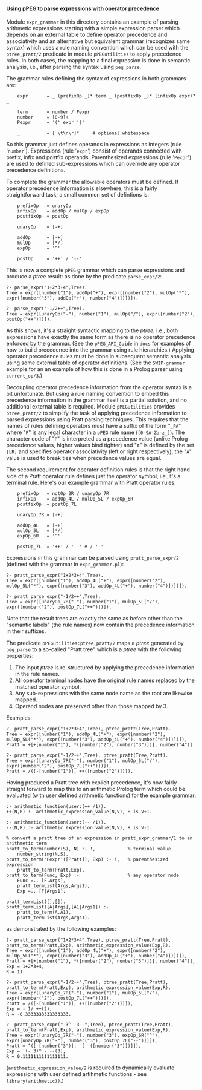 #### Using pPEG to parse expressions with operator precedence

Module `expr_grammar` in this directory contains an example of parsing arithmetic expressions starting with a simple expression parser which depends on an external table to define operator precedence and associativity and an alternative but equivalent grammar (recognizes same syntax) which uses a rule naming convention which can be used with the `ptree_pratt/2` predicate in module `pPEGutilities` to apply precedence rules. In both cases, the mapping to a final expression is done in semantic analysis, i.e., after parsing the syntax using `peg_parse`.

The grammar rules defining the syntax of expressions in both grammars are:
```
	expr       = _ (prefixOp _)* term _ (postfixOp _)* (infixOp expr)? _

	term       = number / Pexpr
	number     = [0-9]+
	Pexpr      = '(' expr ')'

	_          = [ \t\n\r]*     # optional whitespace
```
So this grammar just defines operands in expressions as integers (rule '`number`'). Expressions (rule '`expr`') consist of operands connected with prefix, infix and postfix operands. Parenthesized expressions (rule '`Pexpr`') are used to defined sub-expressions which can override any operator precedence definitions.

To complete the grammar the allowable operators must be defined. If operator precedence information is elsewhere, this is a fairly straightforward task; a small common set of defintions is:
```
	prefixOp   = unaryOp
	infixOp    = addOp / mulOp / expOp
	postfixOp  = postOp
  
	unaryOp    = [-+]
  
	addOp      = [-+]
	mulOp      = [*/]
	expOp      = '^'
  
	postOp     = '++' / '--'
```
This is now a complete `pPEG` grammar which can parse expressions and produce a *ptree* result: as done by the predicate `parse_expr/2`:
```
?- parse_expr("1+2*3+4",Tree).
Tree = expr([number("1"), addOp("+"), expr([number("2"), mulOp("*"), expr([number("3"), addOp("+"), number("4")])])]).
 
?- parse_expr("-1/2++",Tree).
Tree = expr([unaryOp("-"), number("1"), mulOp("/"), expr([number("2"), postOp("++")])]).
```
As this shows, it's a straight syntactic mapping to the *ptree*, i.e., both expressions have exactly the same form as there is no operator precedence enforced by the grammar. (See the `pPEG_API_Guide` in `docs` for examples of how to build precedence into the grammar using rule hierarchies.) Applying operator precedence rules must be done in subsequent semantic analysis using some external table of operator definitions. (See the `SWIP-grammar` example for an an example of how this is done in a Prolog parser using `current_op/3`.)

Decoupling operator precedence information from the operator syntax is a bit unfortunate. But using a rule naming convention to embed this precedence information in the grammar itself is a partial solution, and no additional external table is required. Module `pPEGutilities` provides `ptree_pratt/2` to simplify the task of applying precedence information to parsed expressions using Pratt parsing techniques. This requires that the names of rules defining operators must have a suffix of the form "`_PA`" where "`P`" is any legal character in a `pPEG` rule name (`[0-9A-Za-z_]`). The character code of "`P`" is interpreted as a precedence value (unlike Prolog precedence values, higher values bind tighter) and "`A`" is defined by the set `[LR]` and specifies operator  associativity (left or right respectively); the "`A`" value is used to break ties when precedence values are equal.

The second requirement for operator definition rules is that the right hand side of a Pratt operator rule defines just the operator symbol, i.e.,it's a terminal rule. Here's our example grammar with Pratt operator rules:
```
	prefixOp   = notOp_2R / unaryOp_7R 
	infixOp    = addOp_4L / mulOp_5L / expOp_6R
	postfixOp  = postOp_7L

	unaryOp_7R = [-+]

	addOp_4L   = [-+]
	mulOp_5L   = [*/]
	expOp_6R   = '^'

	postOp_7L  = '++' / '--' # / '-'
```
Expressions in this grammar can be parsed using `pratt_parse_expr/2` (defined with the grammar in `expr_grammar.pl`):
```
﻿?- pratt_parse_expr("1+2*3+4",Tree).
Tree = expr([number("1"), addOp_4L("+"), expr([number("2"), mulOp_5L("*"), expr([number("3"), addOp_4L("+"), number("4")])])]).

﻿?- pratt_parse_expr("-1/2++",Tree).
Tree = expr([unaryOp_7R("-"), number("1"), mulOp_5L("/"), expr([number("2"), postOp_7L("++")])]).
```
Note that the result trees are exactly the same as before other than the "semantic labels" (the rule names) now contain the precedence information in their suffixes. 

The predicate `pPEGutilities:ptree_pratt/2` maps a *ptree* generated by `peg_parse` to a so-called "Pratt tree" which is a *ptree* with the following properties:
1. The input *ptree* is re-structured by applying the precedence information in the rule names.
2. All operator terminal nodes have the original rule names replaced by the matched operator symbol.
3. Any sub-expressions with the same node name as the root are likewise mapped.
4. Operand nodes are preserved other than those mapped by 3.
 
Examples:
```
﻿?- pratt_parse_expr("1+2*3+4",Tree), ptree_pratt(Tree,Pratt).
Tree = expr([number("1"), addOp_4L("+"), expr([number("2"), mulOp_5L("*"), expr([number("3"), addOp_4L("+"), number("4")])])]),
Pratt = +[+[number("1"), *([number("2"), number("3")])], number("4")].

﻿?- pratt_parse_expr("-1/2++",Tree), ptree_pratt(Tree,Pratt).
Tree = expr([unaryOp_7R("-"), number("1"), mulOp_5L("/"), expr([number("2"), postOp_7L("++")])]),
Pratt = /([-[number("1")], ++([number("2")])]).
```
Having produced a Pratt tree with explicit precedence, it's now fairly straight forward to map this to an arithmetic Prolog term which could be evaluated (with user defined arithmetic functions) for the example grammar:
```
:- arithmetic_function(user:(++ /1)).
++(N,R) :- arithmetic_expression_value(N,V), R is V+1.
  
:- arithmetic_function(user:(-- /1)).
--(N,R) :- arithmetic_expression_value(N,V), R is V-1.
  
% convert a pratt tree of an expression in pratt_expr_grammar/1 to an arithmetic term
pratt_to_term(number(S), N) :- !,            % terminal value
	number_string(N,S).
pratt_to_term('Pexpr'([Pratt]), Exp) :- !,   % parenthesized expression
	pratt_to_term(Pratt,Exp).
pratt_to_term(Func, Exp) :-                  % any operator node
	Func =.. [F,Args],
	pratt_termList(Args,Args1),
	Exp =.. [F|Args1].
  
pratt_termList([],[]).
pratt_termList([A|Args],[A1|Args1]) :-
	pratt_to_term(A,A1),
	pratt_termList(Args,Args1).
```
as demonstrated by the following examples:
```
﻿?- pratt_parse_expr("1+2*3+4",Tree), ptree_pratt(Tree,Pratt), pratt_to_term(Pratt,Exp), arithmetic_expression_value(Exp,R).
Tree = expr([number("1"), addOp_4L("+"), expr([number("2"), mulOp_5L("*"), expr([number("3"), addOp_4L("+"), number("4")])])]),
Pratt = +[+[number("1"), *([number("2"), number("3")])], number("4")],
Exp = 1+2*3+4,
R = 11.

﻿?- pratt_parse_expr("-1/2++",Tree), ptree_pratt(Tree,Pratt), pratt_to_term(Pratt,Exp), arithmetic_expression_value(Exp,R).
Tree = expr([unaryOp_7R("-"), number("1"), mulOp_5L("/"), expr([number("2"), postOp_7L("++")])]),
Pratt = /([-[number("1")], ++([number("2")])]),
Exp = - 1/ ++(2),
R = -0.3333333333333333.
  
﻿?- pratt_parse_expr("-3^ -3--",Tree), ptree_pratt(Tree,Pratt), pratt_to_term(Pratt,Exp), arithmetic_expression_value(Exp,R).
Tree = expr([unaryOp_7R("-"), number("3"), expOp_6R("^"), expr([unaryOp_7R("-"), number("3"), postOp_7L("--")])]),
Pratt = ^([-[number("3")], -[--([number("3")])]]),
Exp =  (- 3)^ - --(3),
R = 0.1111111111111111.
```
(`arithmetic_expression_value/2` is required to dynamically evaluate expressions with user defined artihmetic functions - see `library(arithmetic))`.)
